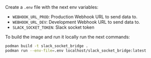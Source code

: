 Create a `.env` file with the next env variables:

- `WEBHOOK_URL_PROD`: Production Webhook URL to send data to.
- `WEBHOOK_URL_DEV`: Development Webhook URL to send data to.
- `SLACK_SOCKET_TOKEN`: Slack socket token

To build the image and run it locally run the next commands:

```bash
podman build -t slack_socket_bridge .
podman run --env-file=.env localhost/slack_socket_bridge:latest
```
